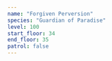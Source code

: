 ```yaml
---
name: "Forgiven Perversion"
species: "Guardian of Paradise"
level: 100
start_floor: 34
end_floor: 35
patrol: false
---
```

